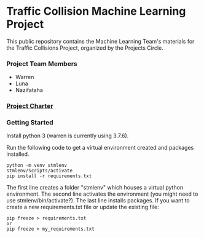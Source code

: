 # Traffic Collision Machine Learning Project

This public repository contains the Machine Learning Team's materials for the Traffic Collisions Project, organized by the Projects Circle.  

### Project Team Members
- Warren
- Luna  
- Nazifataha 

### [Project Charter](https://docs.google.com/document/d/16aO4_ApVBbEKuBnXLJ2Wdi_vlXE_2XuO-5fhrqaJjpg/edit#heading=h.d70kh7pgeun)


### Getting Started
Install python 3 (warren is currently using 3.7.6).

Run the following code to get a virtual environment created and packages installed.
```
python -m venv stmlenv
stmlenv/Scripts/activate
pip install -r requirements.txt
```
The first line creates a folder "stmlenv" which houses a virtual python environment. The second line activates the environment (you might need to use stmlenv/bin/activate?). The last line installs packages. If you want to create a new requirements.txt file or update the existing file:
```
pip freeze > requirements.txt
or 
pip freeze > my_requirements.txt
```
